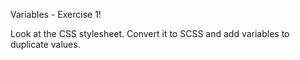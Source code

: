 

Variables - Exercise 1!

Look at the CSS stylesheet. Convert it to SCSS and add variables to duplicate values.
